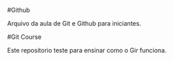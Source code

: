 #Github

Arquivo da aula de Git e Github para iniciantes.

#Git Course

Este repositorio teste para ensinar como o Gir funciona.

